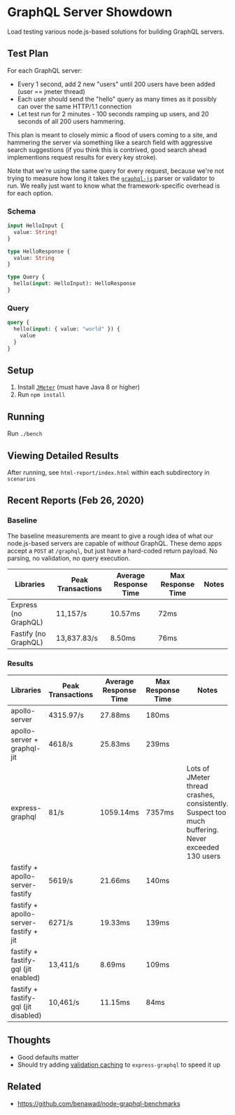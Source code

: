 # GraphQL Server Showdown

Load testing various node.js-based solutions for building GraphQL servers.

## Test Plan

For each GraphQL server:

- Every 1 second, add 2 new "users" until 200 users have been added (user == jmeter thread)
- Each user should send the "hello" query as many times as it possibly can over the same HTTP/1.1 connection
- Let test run for 2 minutes - 100 seconds ramping up users, and 20 seconds of all 200 users hammering.

This plan is meant to closely mimic a flood of users coming to a site, and hammering the server via something like a search field with aggressive search suggestions (if you think this is contrived, good search ahead implementions request results for every key stroke).

Note that we're using the same query for every request, because we're not trying to measure how long it takes the [`graphql-js`](https://github.com/graphql/graphql-js) parser or validator to run. We really just want to know what the framework-specific overhead is for each option.

### Schema

```graphql
input HelloInput {
  value: String!
}

type HelloResponse {
  value: String
}

type Query {
  hello(input: HelloInput): HelloResponse
}
```

### Query

```graphql
query {
  hello(input: { value: "world" }) {
    value
  }
}
```

## Setup

1. Install [`JMeter`](https://jmeter.apache.org/) (must have Java 8 or higher)
2. Run `npm install`

## Running

Run `./bench`

## Viewing Detailed Results

After running, see `html-report/index.html` within each subdirectory in `scenarios`

## Recent Reports (Feb 26, 2020)

### Baseline

The baseline measurements are meant to give a rough idea of what our node.js-based servers are capable of _without_ GraphQL. These demo apps accept a `POST` at `/graphql`, but just have a hard-coded return payload. No parsing, no validation, no query execution.

| Libraries            | Peak Transactions | Average Response Time | Max Response Time | Notes |
| -------------------- | ----------------- | --------------------- | ----------------- | ----- |
| Express (no GraphQL) | 11,157/s          | 10.57ms               | 72ms              |       |
| Fastify (no GraphQL) | 13,837.83/s       | 8.50ms                | 76ms              |       |

### Results

| Libraries                             | Peak Transactions | Average Response Time | Max Response Time | Notes                                                                                             |
| ------------------------------------- | ----------------- | --------------------- | ----------------- | ------------------------------------------------------------------------------------------------- |
| apollo-server                         | 4315.97/s         | 27.88ms               | 180ms             |                                                                                                   |
| apollo-server + graphql-jit           | 4618/s            | 25.83ms               | 239ms             |                                                                                                   |
| express-graphql                       | 81/s              | 1059.14ms             | 7357ms            | Lots of JMeter thread crashes, consistently. Suspect too much buffering. Never exceeded 130 users |
| fastify + apollo-server-fastify       | 5619/s            | 21.66ms               | 140ms             |                                                                                                   |
| fastify + apollo-server-fastify + jit | 6271/s            | 19.33ms               | 139ms             |                                                                                                   |
| fastify + fastify-gql (jit enabled)   | 13,411/s          | 8.69ms                | 109ms             |                                                                                                   |
| fastify + fastify-gql (jit disabled)  | 10,461/s          | 11.15ms               | 84ms              |                                                                                                   |

## Thoughts

- Good defaults matter
- Should try adding [validation caching](https://github.com/graphql/express-graphql/issues/474) to `express-graphql` to speed it up

## Related

- https://github.com/benawad/node-graphql-benchmarks
